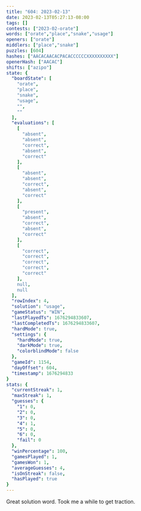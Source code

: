 ```yaml
---
title: "604: 2023-02-13"
date: 2023-02-13T05:27:13-08:00
tags: []
contests: ["2023-02-orate"]
words: ["orate","place","snake","usage"]
openers: ["orate"]
middlers: ["place","snake"]
puzzles: [604]
hashes: ["AACACAACACPACACCCCCCXXXXXXXXXX"]
openerHash: ["AACAC"]
shifts: ["azipo"]
state: {
  "boardState": [
    "orate",
    "place",
    "snake",
    "usage",
    "",
    ""
  ],
  "evaluations": [
    [
      "absent",
      "absent",
      "correct",
      "absent",
      "correct"
    ],
    [
      "absent",
      "absent",
      "correct",
      "absent",
      "correct"
    ],
    [
      "present",
      "absent",
      "correct",
      "absent",
      "correct"
    ],
    [
      "correct",
      "correct",
      "correct",
      "correct",
      "correct"
    ],
    null,
    null
  ],
  "rowIndex": 4,
  "solution": "usage",
  "gameStatus": "WIN",
  "lastPlayedTs": 1676294833607,
  "lastCompletedTs": 1676294833607,
  "hardMode": true,
  "settings": {
    "hardMode": true,
    "darkMode": true,
    "colorblindMode": false
  },
  "gameId": 1154,
  "dayOffset": 604,
  "timestamp": 1676294833
}
stats: {
  "currentStreak": 1,
  "maxStreak": 1,
  "guesses": {
    "1": 0,
    "2": 0,
    "3": 0,
    "4": 1,
    "5": 0,
    "6": 0,
    "fail": 0
  },
  "winPercentage": 100,
  "gamesPlayed": 1,
  "gamesWon": 1,
  "averageGuesses": 4,
  "isOnStreak": false,
  "hasPlayed": true
}
---
```

<!-- more -->
Great solution word. Took me a while to get traction. 
